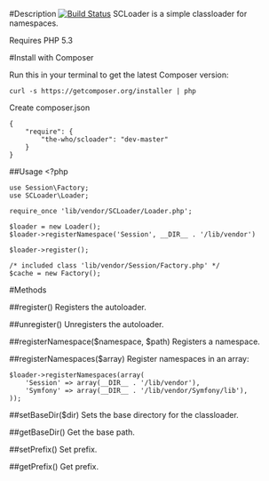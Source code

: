 #Description [![Build Status](https://secure.travis-ci.org/The-Who/SCLoader.png)](http://travis-ci.org/The-Who/SCLoader)
SCLoader is a simple classloader for namespaces.

Requires PHP 5.3

#Install with Composer

Run this in your terminal to get the latest Composer version:

    curl -s https://getcomposer.org/installer | php

Create composer.json

    {
        "require": {
            "the-who/scloader": "dev-master"
        }
    }

##Usage
    <?php
        
    use Session\Factory;
    use SCLoader\Loader;

    require_once 'lib/vendor/SCLoader/Loader.php';

    $loader = new Loader();
    $loader->registerNamespace('Session', __DIR__ . '/lib/vendor')

    $loader->register();
    
    /* included class 'lib/vendor/Session/Factory.php' */
    $cache = new Factory();

#Methods

##register()
Registers the autoloader.

##unregister()
Unregisters the autoloader.
   
##registerNamespace($namespace, $path)
Registers a namespace.

##registerNamespaces($array)
Register namespaces in an array:

    $loader->registerNamespaces(array(
        'Session' => array(__DIR__ . '/lib/vendor'),
        'Symfony' => array(__DIR__ . '/lib/vendor/Symfony/lib'),
    ));

##setBaseDir($dir)
Sets the base directory for the classloader.
 
##getBaseDir()
Get the base path.

##setPrefix()
Set prefix.

##getPrefix()
Get prefix.